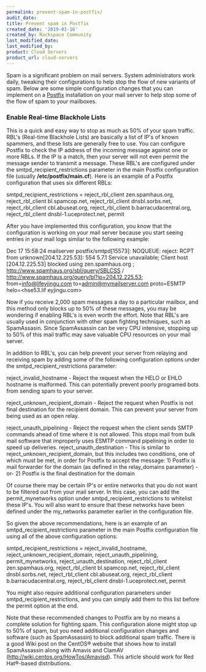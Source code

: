 ```yaml
---
permalink: prevent-spam-in-postfix/
audit_date:
title: Prevent spam in Postfix
created_date: '2019-01-16'
created_by: Rackspace Community
last_modified_date: 
last_modified_by: 
product: Cloud Servers
product_url: cloud-servers
---
```


Spam is a significant problem on mail servers. System administrators work daily, tweaking their configurations to help stop the flow of new variants of spam. Below are some simple configuration changes that you can implement on a [Postfix](http://www.postfix.org) installation on your mail server to help stop some of the flow of spam to your mailboxes.

### Enable Real-time Blackhole Lists

This is a quick and easy way to stop as much as 50% of your spam traffic. RBL's (Real-time Blackhole Lists) are basically a list of IP's of known spammers, and these lists are generally free to use. You can configure Postfix to check the IP address of the incoming message against one or more RBLs. If the IP is a match, then your server will not even permit the message sender to transmit a message. These RBL's are configured under the smtpd_recipient_restrictions parameter in the main Postfix configuration file (usually **/etc/postfix/main.cf**). Here is an example of a Postfix configuration that uses six different RBLs:

smtpd_recipient_restrictions =
            reject_rbl_client zen.spamhaus.org,
            reject_rbl_client bl.spamcop.net,
            reject_rbl_client dnsbl.sorbs.net,
            reject_rbl_client cbl.abuseat.org,
            reject_rbl_client b.barracudacentral.org,
            reject_rbl_client dnsbl-1.uceprotect.net,
            permit

After you have implemented this configuration, you know that the configuration is working on your mail server because you start seeing entries in your mail logs similar to the following example:

Dec 17 15:58:24 mailserver postfix/smtpd[15573]: NOQUEUE: reject: RCPT from unknown[204.12.225.53]: 554 5.7.1 Service unavailable; Client host [204.12.225.53] blocked using zen.spamhaus.org ; http://www.spamhaus.org/sbl/query/SBLCSS / http://www.spamhaus.org/query/bl?ip=204.12.225.53; from=<info@lifeyjingu.com> to=<admin@mymailserver.com> proto=ESMTP helo=<hse53.lif eyjingu.com>

Now if you receive 2,000 spam messages a day to a particular mailbox, and this method only blocks up to 50% of these messages, you may be wondering if enabling RBL's is even worth the effort. Note that RBL's are usually used in conjunction with other spam fighting techniques, such as SpamAssasin. Since SpamAssassin can be very CPU intensive, stopping up to 50% of this mail traffic may save valuable CPU resources on your mail server.

In addition to RBL's, you can help prevent your server from relaying and receiving spam by adding some of the following configuration options under the smtpd_recipient_restrictions parameter:

reject_invalid_hostname - Reject the request when the HELO or EHLO hostname is malformed. This can potentially prevent poorly programed bots from sending spam to your server.

reject_unknown_recipient_domain - Reject the request when Postfix is not final destination for the recipient domain. This can prevent your server from being used as an open relay.

reject_unauth_pipelining - Reject the request when the client sends SMTP commands ahead of time where it is not allowed. This stops mail from bulk mail software that improperly uses ESMTP command pipelining in order to speed up deliveries.
reject_unauth_destination - This is similar to reject_unknown_recipient_domain, but this includes two conditions, one of which must be met, in order for Postfix to accept the message: 1) Postfix is mail forwarder for the domain (as defined in the relay_domains parameter) -or- 2) Postfix is the final destination for the domain 

Of course there may be certain IP's or entire networks that you do not want to be filtered out from your mail server. In this case, you can add the permit_mynetworks option under smtpd_recipient_restrictions to whitelist these IP's. You will also want to ensure that these networks have been defined under the my_networks parameter earlier in the configuration file.


So given the above recommendations, here is an example of an smtpd_recipient_restrictions parameter in the main Postfix configuration file using all of the above configuration options:

smtpd_recipient_restrictions =
            reject_invalid_hostname,
            reject_unknown_recipient_domain,
            reject_unauth_pipelining,
            permit_mynetworks,
            reject_unauth_destination,
            reject_rbl_client zen.spamhaus.org,
            reject_rbl_client bl.spamcop.net,
            reject_rbl_client dnsbl.sorbs.net,
            reject_rbl_client cbl.abuseat.org,
            reject_rbl_client b.barracudacentral.org,
            reject_rbl_client dnsbl-1.uceprotect.net,
            permit


You might also require additional configuration parameters under smtpd_recipient_restrictions, and you can simply add them to this list before the permit option at the end.

Note that these recommended changes to Postfix are by no means a complete solution for fighting spam. This configuration alone might stop up to 50% of spam, but you need additional configuration changes and software (such as SpamAssassin) to block additional spam traffic. There is a good Wiki post on the CentOS&reg; website that shows how to install SpamAssassin along with Amavis and ClamAV (http://wiki.centos.org/HowTos/Amavisd). This article should work for Red Hat&reg;-based distributions.
